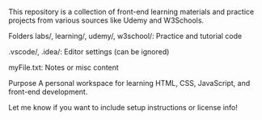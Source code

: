 This repository is a collection of front-end learning materials and practice projects from various sources like Udemy and W3Schools.

Folders
labs/, learning/, udemy/, w3school/: Practice and tutorial code

.vscode/, .idea/: Editor settings (can be ignored)

myFile.txt: Notes or misc content

Purpose
A personal workspace for learning HTML, CSS, JavaScript, and front-end development.

Let me know if you want to include setup instructions or license info!
